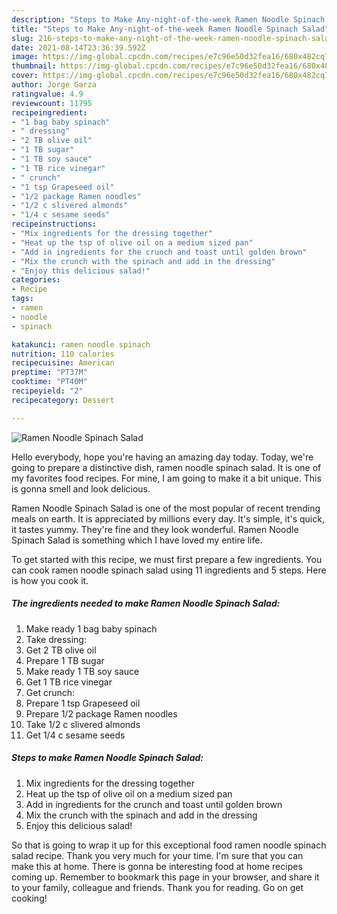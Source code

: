 ```yaml
---
description: "Steps to Make Any-night-of-the-week Ramen Noodle Spinach Salad"
title: "Steps to Make Any-night-of-the-week Ramen Noodle Spinach Salad"
slug: 216-steps-to-make-any-night-of-the-week-ramen-noodle-spinach-salad
date: 2021-08-14T23:36:39.592Z
image: https://img-global.cpcdn.com/recipes/e7c96e50d32fea16/680x482cq70/ramen-noodle-spinach-salad-recipe-main-photo.jpg
thumbnail: https://img-global.cpcdn.com/recipes/e7c96e50d32fea16/680x482cq70/ramen-noodle-spinach-salad-recipe-main-photo.jpg
cover: https://img-global.cpcdn.com/recipes/e7c96e50d32fea16/680x482cq70/ramen-noodle-spinach-salad-recipe-main-photo.jpg
author: Jorge Garza
ratingvalue: 4.9
reviewcount: 11795
recipeingredient:
- "1 bag baby spinach"
- " dressing"
- "2 TB olive oil"
- "1 TB sugar"
- "1 TB soy sauce"
- "1 TB rice vinegar"
- " crunch"
- "1 tsp Grapeseed oil"
- "1/2 package Ramen noodles"
- "1/2 c slivered almonds"
- "1/4 c sesame seeds"
recipeinstructions:
- "Mix ingredients for the dressing together"
- "Heat up the tsp of olive oil on a medium sized pan"
- "Add in ingredients for the crunch and toast until golden brown"
- "Mix the crunch with the spinach and add in the dressing"
- "Enjoy this delicious salad!"
categories:
- Recipe
tags:
- ramen
- noodle
- spinach

katakunci: ramen noodle spinach 
nutrition: 110 calories
recipecuisine: American
preptime: "PT37M"
cooktime: "PT40M"
recipeyield: "2"
recipecategory: Dessert

---
```



![Ramen Noodle Spinach Salad](https://img-global.cpcdn.com/recipes/e7c96e50d32fea16/680x482cq70/ramen-noodle-spinach-salad-recipe-main-photo.jpg)

Hello everybody, hope you're having an amazing day today. Today, we're going to prepare a distinctive dish, ramen noodle spinach salad. It is one of my favorites food recipes. For mine, I am going to make it a bit unique. This is gonna smell and look delicious.



Ramen Noodle Spinach Salad is one of the most popular of recent trending meals on earth. It is appreciated by millions every day. It's simple, it's quick, it tastes yummy. They're fine and they look wonderful. Ramen Noodle Spinach Salad is something which I have loved my entire life.


To get started with this recipe, we must first prepare a few ingredients. You can cook ramen noodle spinach salad using 11 ingredients and 5 steps. Here is how you cook it.

<!--inarticleads1-->

##### The ingredients needed to make Ramen Noodle Spinach Salad:

1. Make ready 1 bag baby spinach
1. Take  dressing:
1. Get 2 TB olive oil
1. Prepare 1 TB sugar
1. Make ready 1 TB soy sauce
1. Get 1 TB rice vinegar
1. Get  crunch:
1. Prepare 1 tsp Grapeseed oil
1. Prepare 1/2 package Ramen noodles
1. Take 1/2 c slivered almonds
1. Get 1/4 c sesame seeds




<!--inarticleads2-->

##### Steps to make Ramen Noodle Spinach Salad:

1. Mix ingredients for the dressing together
1. Heat up the tsp of olive oil on a medium sized pan
1. Add in ingredients for the crunch and toast until golden brown
1. Mix the crunch with the spinach and add in the dressing
1. Enjoy this delicious salad!




So that is going to wrap it up for this exceptional food ramen noodle spinach salad recipe. Thank you very much for your time. I'm sure that you can make this at home. There is gonna be interesting food at home recipes coming up. Remember to bookmark this page in your browser, and share it to your family, colleague and friends. Thank you for reading. Go on get cooking!
